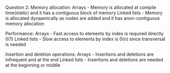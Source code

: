Question 2:
Memory allocation:
Arrays - Memory is allocated at compile time(static) and it has a contiguous block of memory
Linked lists - Memory is allocated dynaamically as nodes are added and it has anon-contiguous memory allocation

Performance:
Arrays - Fast access to elements by index is required directly 0(1)
Linked lists - Slow access to elements by index is 0(n) since transversal is needed

Insertion and deletion operations:
Arrays - Insertions and deletions are infrequent and at the end
Linked lists - Insertions and deletions are needed at the beginning or middle
